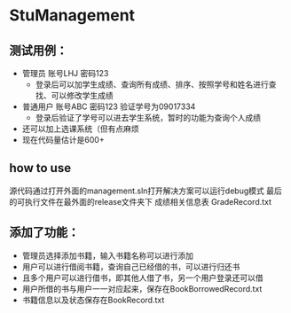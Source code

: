 # StuManagement

## 测试用例：
- 管理员 账号LHJ 密码123
  - 登录后可以加学生成绩、查询所有成绩、排序、按照学号和姓名进行查找、可以修改学生成绩
- 普通用户  账号ABC 密码123  验证学号为09017334
  - 登录后验证了学号可以进去学生系统，暂时的功能为查询个人成绩
- 还可以加上选课系统（但有点麻烦
- 现在代码量估计是600+

## how to use
源代码通过打开外面的management.sln打开解决方案可以运行debug模式
最后的可执行文件在最外面的release文件夹下
成绩相关信息表 GradeRecord.txt 


## 添加了功能：
- 管理员选择添加书籍，输入书籍名称可以进行添加
- 用户可以进行借阅书籍，查询自己已经借的书，可以进行归还书
- 且多个用户可以进行借书，即其他人借了书，另一个用户登录还可以借
- 用户所借的书与用户一一对应起来，保存在BookBorrowedRecord.txt
- 书籍信息以及状态保存在BookRecord.txt
